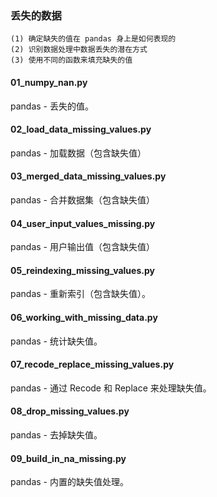 ### 丢失的数据

```text
(1) 确定缺失的值在 pandas 身上是如何表现的
(2) 识别数据处理中数据丢失的潜在方式
(3) 使用不同的函数来填充缺失的值
```

#### 01_numpy_nan.py
pandas - 丢失的值。

#### 02_load_data_missing_values.py
pandas - 加载数据（包含缺失值）

#### 03_merged_data_missing_values.py
pandas - 合并数据集（包含缺失值）

#### 04_user_input_values_missing.py
pandas - 用户输出值（包含缺失值）

#### 05_reindexing_missing_values.py
pandas - 重新索引（包含缺失值）。

#### 06_working_with_missing_data.py
pandas - 统计缺失值。

#### 07_recode_replace_missing_values.py
pandas - 通过 Recode 和 Replace 来处理缺失值。

#### 08_drop_missing_values.py
pandas - 去掉缺失值。

#### 09_build_in_na_missing.py
pandas - 内置的缺失值处理。
